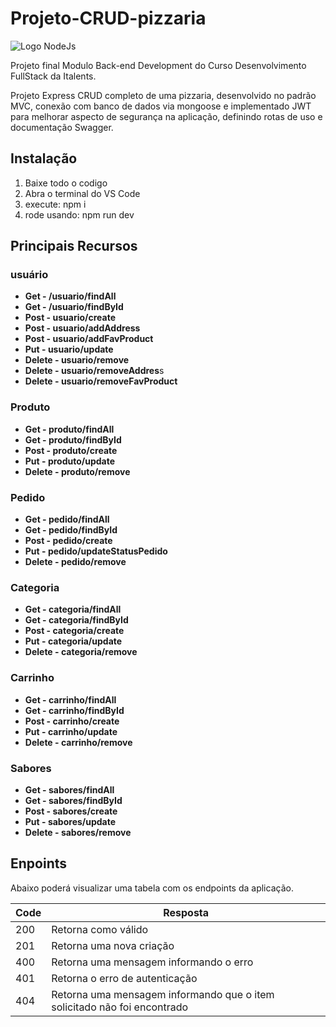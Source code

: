 # Projeto-CRUD-pizzaria

![Logo NodeJs](https://upload.wikimedia.org/wikipedia/commons/thumb/d/d9/Node.js_logo.svg/1200px-Node.js_logo.svg.png)

Projeto final Modulo Back-end Development do Curso Desenvolvimento FullStack da Italents.

Projeto Express CRUD completo de uma pizzaria, desenvolvido no padrão MVC, conexão com banco de dados via mongoose e implementado JWT para melhorar aspecto de segurança na aplicação, definindo rotas de uso e documentação Swagger.

## Instalação

1. Baixe todo o codigo
2. Abra o terminal do VS Code
3. execute: npm i
4. rode usando: npm run dev

## Principais Recursos

### usuário

* **Get - /usuario/findAll**
* **Get - /usuario/findById**
* **Post - usuario/create**
* **Post - usuario/addAddress**
* **Post - usuario/addFavProduct**
* **Put - usuario/update**
* **Delete - usuario/remove**
* **Delete - usuario/removeAddres**s
* **Delete - usuario/removeFavProduct**

### Produto

* **Get - produto/findAll**
* **Get - produto/findById**
* **Post - produto/create**
* **Put - produto/update**
* **Delete - produto/remove**

### Pedido

* **Get - pedido/findAll**
* **Get - pedido/findById**
* **Post - pedido/create**
* **Put - pedido/updateStatusPedido**
* **Delete - pedido/remove**

### Categoria

* **Get - categoria/findAll**
* **Get - categoria/findById**
* **Post - categoria/create**
* **Put - categoria/update**
* **Delete - categoria/remove**

### Carrinho

* **Get - carrinho/findAll**
* **Get - carrinho/findById**
* **Post - carrinho/create**
* **Put - carrinho/update**
* **Delete - carrinho/remove**

### Sabores

* **Get - sabores/findAll**
* **Get - sabores/findById**
* **Post - sabores/create**
* **Put - sabores/update**
* **Delete - sabores/remove**

## Enpoints

Abaixo poderá visualizar uma tabela com os endpoints da aplicação.



| Code | Resposta                                                                  |
| :----- | --------------------------------------------------------------------------- |
| 200  | Retorna como válido                                                      |
| 201  | Retorna uma nova criação                                                |
| 400  | Retorna uma mensagem informando o erro                                    |
| 401  | Retorna o erro de autenticação                                          |
| 404  | Retorna uma mensagem informando que o item solicitado não foi encontrado |
